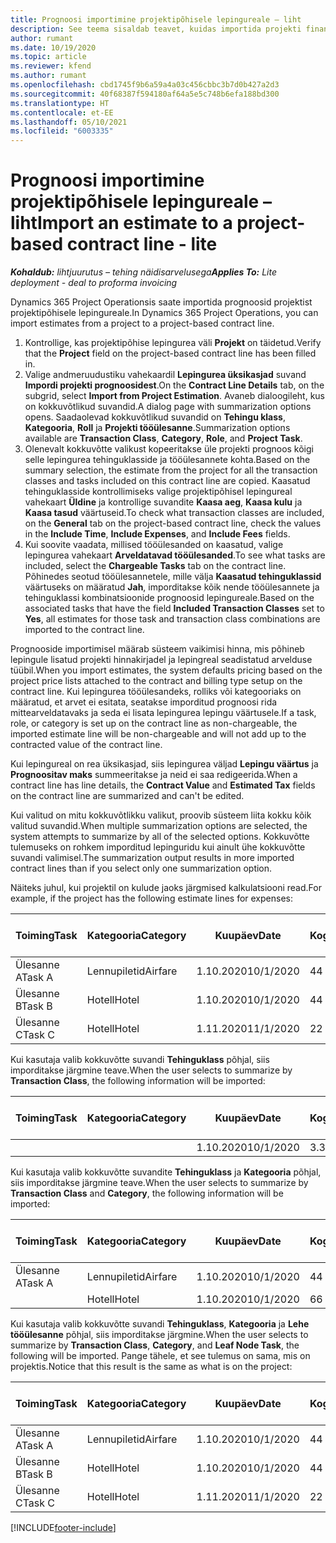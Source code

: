 ```yaml
---
title: Prognoosi importimine projektipõhisele lepingureale – liht
description: See teema sisaldab teavet, kuidas importida projekti finantsprognoose lepingureale.
author: rumant
ms.date: 10/19/2020
ms.topic: article
ms.reviewer: kfend
ms.author: rumant
ms.openlocfilehash: cbd1745f9b6a59a4a03c456cbbc3b7d0b427a2d3
ms.sourcegitcommit: 40f68387f594180af64a5e5c748b6efa188bd300
ms.translationtype: HT
ms.contentlocale: et-EE
ms.lasthandoff: 05/10/2021
ms.locfileid: "6003335"
---
```

# <a name="import-an-estimate-to-a-project-based-contract-line---lite"></a><span data-ttu-id="f7cbd-103">Prognoosi importimine projektipõhisele lepingureale – liht</span><span class="sxs-lookup"><span data-stu-id="f7cbd-103">Import an estimate to a project-based contract line - lite</span></span>

<span data-ttu-id="f7cbd-104">_**Kohaldub:** lihtjuurutus – tehing näidisarvelusega_</span><span class="sxs-lookup"><span data-stu-id="f7cbd-104">_**Applies To:** Lite deployment - deal to proforma invoicing_</span></span>

<span data-ttu-id="f7cbd-105">Dynamics 365 Project Operationsis saate importida prognoosid projektist projektipõhisele lepingureale.</span><span class="sxs-lookup"><span data-stu-id="f7cbd-105">In Dynamics 365 Project Operations, you can import estimates from a project to a project-based contract line.</span></span>

1. <span data-ttu-id="f7cbd-106">Kontrollige, kas projektipõhise lepingurea väli **Projekt** on täidetud.</span><span class="sxs-lookup"><span data-stu-id="f7cbd-106">Verify that the **Project** field on the project-based contract line has been filled in.</span></span>
2. <span data-ttu-id="f7cbd-107">Valige andmeruudustiku vahekaardil **Lepingurea üksikasjad** suvand **Impordi projekti prognoosidest**.</span><span class="sxs-lookup"><span data-stu-id="f7cbd-107">On the **Contract Line Details** tab, on the subgrid, select **Import from Project Estimation**.</span></span> <span data-ttu-id="f7cbd-108">Avaneb dialoogileht, kus on kokkuvõtlikud suvandid.</span><span class="sxs-lookup"><span data-stu-id="f7cbd-108">A dialog page with summarization options opens.</span></span> <span data-ttu-id="f7cbd-109">Saadaolevad kokkuvõtlikud suvandid on **Tehingu klass**, **Kategooria**, **Roll** ja **Projekti tööülesanne**.</span><span class="sxs-lookup"><span data-stu-id="f7cbd-109">Summarization options available are **Transaction Class**, **Category**, **Role**, and **Project Task**.</span></span>
3. <span data-ttu-id="f7cbd-110">Olenevalt kokkuvõtte valikust kopeeritakse üle projekti prognoos kõigi selle lepingurea tehinguklasside ja tööülesannete kohta.</span><span class="sxs-lookup"><span data-stu-id="f7cbd-110">Based on the summary selection, the estimate from the project for all the transaction classes and tasks included on this contract line are copied.</span></span> <span data-ttu-id="f7cbd-111">Kaasatud tehinguklasside kontrollimiseks valige projektipõhisel lepingureal vahekaart **Üldine** ja kontrollige suvandite **Kaasa aeg**, **Kaasa kulu** ja **Kaasa tasud** väärtuseid.</span><span class="sxs-lookup"><span data-stu-id="f7cbd-111">To check what transaction classes are included, on the **General** tab on the project-based contract line, check the values in the **Include Time**, **Include Expenses**, and **Include Fees** fields.</span></span> 
4. <span data-ttu-id="f7cbd-112">Kui soovite vaadata, millised tööülesanded on kaasatud, valige lepingurea vahekaart **Arveldatavad tööülesanded**.</span><span class="sxs-lookup"><span data-stu-id="f7cbd-112">To see what tasks are included, select the **Chargeable Tasks** tab on the contract line.</span></span> <span data-ttu-id="f7cbd-113">Põhinedes seotud tööülesannetele, mille välja **Kaasatud tehinguklassid** väärtuseks on määratud **Jah**, imporditakse kõik nende tööülesannete ja tehinguklassi kombinatsioonide prognoosid lepingureale.</span><span class="sxs-lookup"><span data-stu-id="f7cbd-113">Based on the associated tasks that have the field **Included Transaction Classes** set to **Yes**, all estimates for those task and transaction class combinations are imported to the contract line.</span></span>

<span data-ttu-id="f7cbd-114">Prognooside importimisel määrab süsteem vaikimisi hinna, mis põhineb lepingule lisatud projekti hinnakirjadel ja lepingreal seadistatud arvelduse tüübil.</span><span class="sxs-lookup"><span data-stu-id="f7cbd-114">When you import estimates, the system defaults pricing based on the project price lists attached to the contract and billing type setup on the contract line.</span></span> <span data-ttu-id="f7cbd-115">Kui lepingurea tööülesandeks, rolliks või kategooriaks on määratud, et arvet ei esitata, seatakse imporditud prognoosi rida mittearveldatavaks ja seda ei lisata lepingurea lepingu väärtusele.</span><span class="sxs-lookup"><span data-stu-id="f7cbd-115">If a task, role, or category is set up on the contract line as non-chargeable, the imported estimate line will be non-chargeable and will not add up to the contracted value of the contract line.</span></span>

<span data-ttu-id="f7cbd-116">Kui lepingureal on rea üksikasjad, siis lepingurea väljad **Lepingu väärtus** ja **Prognoositav maks** summeeritakse ja neid ei saa redigeerida.</span><span class="sxs-lookup"><span data-stu-id="f7cbd-116">When a contract line has line details, the **Contract Value** and **Estimated Tax** fields on the contract line are summarized and can't be edited.</span></span>

<span data-ttu-id="f7cbd-117">Kui valitud on mitu kokkuvõtlikku valikut, proovib süsteem liita kokku kõik valitud suvandid.</span><span class="sxs-lookup"><span data-stu-id="f7cbd-117">When multiple summarization options are selected, the system attempts to summarize by all of the selected options.</span></span> <span data-ttu-id="f7cbd-118">Kokkuvõtte tulemuseks on rohkem imporditud lepinguridu kui ainult ühe kokkuvõtte suvandi valimisel.</span><span class="sxs-lookup"><span data-stu-id="f7cbd-118">The summarization output results in more imported contract lines than if you select only one summarization option.</span></span>

<span data-ttu-id="f7cbd-119">Näiteks juhul, kui projektil on kulude jaoks järgmised kalkulatsiooni read.</span><span class="sxs-lookup"><span data-stu-id="f7cbd-119">For example, if the project has the following estimate lines for expenses:</span></span>

| <span data-ttu-id="f7cbd-120">Toiming</span><span class="sxs-lookup"><span data-stu-id="f7cbd-120">Task</span></span> | <span data-ttu-id="f7cbd-121">Kategooria</span><span class="sxs-lookup"><span data-stu-id="f7cbd-121">Category</span></span> | <span data-ttu-id="f7cbd-122">Kuupäev</span><span class="sxs-lookup"><span data-stu-id="f7cbd-122">Date</span></span> | <span data-ttu-id="f7cbd-123">Kogus</span><span class="sxs-lookup"><span data-stu-id="f7cbd-123">Quantity</span></span> | <span data-ttu-id="f7cbd-124">Ühiku hind</span><span class="sxs-lookup"><span data-stu-id="f7cbd-124">Unit price</span></span> | <span data-ttu-id="f7cbd-125">Summa</span><span class="sxs-lookup"><span data-stu-id="f7cbd-125">Amount</span></span> |
| --- | --- | --- | --- | --- | --- |
| <span data-ttu-id="f7cbd-126">Ülesanne A</span><span class="sxs-lookup"><span data-stu-id="f7cbd-126">Task A</span></span> | <span data-ttu-id="f7cbd-127">Lennupiletid</span><span class="sxs-lookup"><span data-stu-id="f7cbd-127">Airfare</span></span> | <span data-ttu-id="f7cbd-128">1.10.2020</span><span class="sxs-lookup"><span data-stu-id="f7cbd-128">10/1/2020</span></span> | <span data-ttu-id="f7cbd-129">4</span><span class="sxs-lookup"><span data-stu-id="f7cbd-129">4</span></span> | <span data-ttu-id="f7cbd-130">400</span><span class="sxs-lookup"><span data-stu-id="f7cbd-130">400</span></span> | <span data-ttu-id="f7cbd-131">1600</span><span class="sxs-lookup"><span data-stu-id="f7cbd-131">1600</span></span> |
| <span data-ttu-id="f7cbd-132">Ülesanne B</span><span class="sxs-lookup"><span data-stu-id="f7cbd-132">Task B</span></span> | <span data-ttu-id="f7cbd-133">Hotell</span><span class="sxs-lookup"><span data-stu-id="f7cbd-133">Hotel</span></span> | <span data-ttu-id="f7cbd-134">1.10.2020</span><span class="sxs-lookup"><span data-stu-id="f7cbd-134">10/1/2020</span></span> | <span data-ttu-id="f7cbd-135">4</span><span class="sxs-lookup"><span data-stu-id="f7cbd-135">4</span></span> | <span data-ttu-id="f7cbd-136">200</span><span class="sxs-lookup"><span data-stu-id="f7cbd-136">200</span></span> | <span data-ttu-id="f7cbd-137">800</span><span class="sxs-lookup"><span data-stu-id="f7cbd-137">800</span></span> |
| <span data-ttu-id="f7cbd-138">Ülesanne C</span><span class="sxs-lookup"><span data-stu-id="f7cbd-138">Task C</span></span> | <span data-ttu-id="f7cbd-139">Hotell</span><span class="sxs-lookup"><span data-stu-id="f7cbd-139">Hotel</span></span> | <span data-ttu-id="f7cbd-140">1.11.2020</span><span class="sxs-lookup"><span data-stu-id="f7cbd-140">11/1/2020</span></span> | <span data-ttu-id="f7cbd-141">2</span><span class="sxs-lookup"><span data-stu-id="f7cbd-141">2</span></span> | <span data-ttu-id="f7cbd-142">200</span><span class="sxs-lookup"><span data-stu-id="f7cbd-142">200</span></span> | <span data-ttu-id="f7cbd-143">400</span><span class="sxs-lookup"><span data-stu-id="f7cbd-143">400</span></span> |

<span data-ttu-id="f7cbd-144">Kui kasutaja valib kokkuvõtte suvandi **Tehinguklass** põhjal, siis imporditakse järgmine teave.</span><span class="sxs-lookup"><span data-stu-id="f7cbd-144">When the user selects to summarize by **Transaction Class**, the following information will be imported:</span></span>

| <span data-ttu-id="f7cbd-145">Toiming</span><span class="sxs-lookup"><span data-stu-id="f7cbd-145">Task</span></span> | <span data-ttu-id="f7cbd-146">Kategooria</span><span class="sxs-lookup"><span data-stu-id="f7cbd-146">Category</span></span> | <span data-ttu-id="f7cbd-147">Kuupäev</span><span class="sxs-lookup"><span data-stu-id="f7cbd-147">Date</span></span> | <span data-ttu-id="f7cbd-148">Kogus</span><span class="sxs-lookup"><span data-stu-id="f7cbd-148">Quantity</span></span> | <span data-ttu-id="f7cbd-149">Ühiku hind</span><span class="sxs-lookup"><span data-stu-id="f7cbd-149">Unit price</span></span> | <span data-ttu-id="f7cbd-150">Summa</span><span class="sxs-lookup"><span data-stu-id="f7cbd-150">Amount</span></span> |
| --- | --- | --- | --- | --- | --- |
| &nbsp; | &nbsp; | <span data-ttu-id="f7cbd-151">1.10.2020</span><span class="sxs-lookup"><span data-stu-id="f7cbd-151">10/1/2020</span></span> | <span data-ttu-id="f7cbd-152">3.34</span><span class="sxs-lookup"><span data-stu-id="f7cbd-152">3.34</span></span> | <span data-ttu-id="f7cbd-153">840</span><span class="sxs-lookup"><span data-stu-id="f7cbd-153">840</span></span> | <span data-ttu-id="f7cbd-154">2800</span><span class="sxs-lookup"><span data-stu-id="f7cbd-154">2800</span></span> |

<span data-ttu-id="f7cbd-155">Kui kasutaja valib kokkuvõtte suvandite **Tehinguklass** ja **Kategooria** põhjal, siis imporditakse järgmine teave.</span><span class="sxs-lookup"><span data-stu-id="f7cbd-155">When the user selects to summarize by **Transaction Class** and **Category**, the following information will be imported:</span></span>

| <span data-ttu-id="f7cbd-156">Toiming</span><span class="sxs-lookup"><span data-stu-id="f7cbd-156">Task</span></span> | <span data-ttu-id="f7cbd-157">Kategooria</span><span class="sxs-lookup"><span data-stu-id="f7cbd-157">Category</span></span> | <span data-ttu-id="f7cbd-158">Kuupäev</span><span class="sxs-lookup"><span data-stu-id="f7cbd-158">Date</span></span> | <span data-ttu-id="f7cbd-159">Kogus</span><span class="sxs-lookup"><span data-stu-id="f7cbd-159">Quantity</span></span> | <span data-ttu-id="f7cbd-160">Ühiku hind</span><span class="sxs-lookup"><span data-stu-id="f7cbd-160">Unit price</span></span> | <span data-ttu-id="f7cbd-161">Summa</span><span class="sxs-lookup"><span data-stu-id="f7cbd-161">Amount</span></span> |
| --- | --- | --- | --- | --- | --- |
| <span data-ttu-id="f7cbd-162">Ülesanne A</span><span class="sxs-lookup"><span data-stu-id="f7cbd-162">Task A</span></span> | <span data-ttu-id="f7cbd-163">Lennupiletid</span><span class="sxs-lookup"><span data-stu-id="f7cbd-163">Airfare</span></span> | <span data-ttu-id="f7cbd-164">1.10.2020</span><span class="sxs-lookup"><span data-stu-id="f7cbd-164">10/1/2020</span></span> | <span data-ttu-id="f7cbd-165">4</span><span class="sxs-lookup"><span data-stu-id="f7cbd-165">4</span></span> | <span data-ttu-id="f7cbd-166">400</span><span class="sxs-lookup"><span data-stu-id="f7cbd-166">400</span></span> | <span data-ttu-id="f7cbd-167">1600</span><span class="sxs-lookup"><span data-stu-id="f7cbd-167">1600</span></span> |
| &nbsp;| <span data-ttu-id="f7cbd-168">Hotell</span><span class="sxs-lookup"><span data-stu-id="f7cbd-168">Hotel</span></span> | <span data-ttu-id="f7cbd-169">1.10.2020</span><span class="sxs-lookup"><span data-stu-id="f7cbd-169">10/1/2020</span></span> | <span data-ttu-id="f7cbd-170">6</span><span class="sxs-lookup"><span data-stu-id="f7cbd-170">6</span></span> | <span data-ttu-id="f7cbd-171">200</span><span class="sxs-lookup"><span data-stu-id="f7cbd-171">200</span></span> | <span data-ttu-id="f7cbd-172">1200</span><span class="sxs-lookup"><span data-stu-id="f7cbd-172">1200</span></span> |

<span data-ttu-id="f7cbd-173">Kui kasutaja valib kokkuvõtte suvandi **Tehinguklass**, **Kategooria** ja **Lehe tööülesanne** põhjal, siis imporditakse järgmine.</span><span class="sxs-lookup"><span data-stu-id="f7cbd-173">When the user selects to summarize by **Transaction Class**, **Category**, and **Leaf Node Task**, the following will be imported.</span></span> <span data-ttu-id="f7cbd-174">Pange tähele, et see tulemus on sama, mis on projektis.</span><span class="sxs-lookup"><span data-stu-id="f7cbd-174">Notice that this result is the same as what is on the project:</span></span>

| <span data-ttu-id="f7cbd-175">Toiming</span><span class="sxs-lookup"><span data-stu-id="f7cbd-175">Task</span></span> | <span data-ttu-id="f7cbd-176">Kategooria</span><span class="sxs-lookup"><span data-stu-id="f7cbd-176">Category</span></span> | <span data-ttu-id="f7cbd-177">Kuupäev</span><span class="sxs-lookup"><span data-stu-id="f7cbd-177">Date</span></span> | <span data-ttu-id="f7cbd-178">Kogus</span><span class="sxs-lookup"><span data-stu-id="f7cbd-178">Quantity</span></span> | <span data-ttu-id="f7cbd-179">Ühiku hind</span><span class="sxs-lookup"><span data-stu-id="f7cbd-179">Unit price</span></span> | <span data-ttu-id="f7cbd-180">Summa</span><span class="sxs-lookup"><span data-stu-id="f7cbd-180">Amount</span></span> |
| --- | --- | --- | --- | --- | --- |
| <span data-ttu-id="f7cbd-181">Ülesanne A</span><span class="sxs-lookup"><span data-stu-id="f7cbd-181">Task A</span></span> | <span data-ttu-id="f7cbd-182">Lennupiletid</span><span class="sxs-lookup"><span data-stu-id="f7cbd-182">Airfare</span></span> | <span data-ttu-id="f7cbd-183">1.10.2020</span><span class="sxs-lookup"><span data-stu-id="f7cbd-183">10/1/2020</span></span> | <span data-ttu-id="f7cbd-184">4</span><span class="sxs-lookup"><span data-stu-id="f7cbd-184">4</span></span> | <span data-ttu-id="f7cbd-185">400</span><span class="sxs-lookup"><span data-stu-id="f7cbd-185">400</span></span> | <span data-ttu-id="f7cbd-186">1600</span><span class="sxs-lookup"><span data-stu-id="f7cbd-186">1600</span></span> |
| <span data-ttu-id="f7cbd-187">Ülesanne B</span><span class="sxs-lookup"><span data-stu-id="f7cbd-187">Task B</span></span> | <span data-ttu-id="f7cbd-188">Hotell</span><span class="sxs-lookup"><span data-stu-id="f7cbd-188">Hotel</span></span> | <span data-ttu-id="f7cbd-189">1.10.2020</span><span class="sxs-lookup"><span data-stu-id="f7cbd-189">10/1/2020</span></span> | <span data-ttu-id="f7cbd-190">4</span><span class="sxs-lookup"><span data-stu-id="f7cbd-190">4</span></span> | <span data-ttu-id="f7cbd-191">200</span><span class="sxs-lookup"><span data-stu-id="f7cbd-191">200</span></span> | <span data-ttu-id="f7cbd-192">800</span><span class="sxs-lookup"><span data-stu-id="f7cbd-192">800</span></span> |
| <span data-ttu-id="f7cbd-193">Ülesanne C</span><span class="sxs-lookup"><span data-stu-id="f7cbd-193">Task C</span></span> | <span data-ttu-id="f7cbd-194">Hotell</span><span class="sxs-lookup"><span data-stu-id="f7cbd-194">Hotel</span></span> | <span data-ttu-id="f7cbd-195">1.11.2020</span><span class="sxs-lookup"><span data-stu-id="f7cbd-195">11/1/2020</span></span> | <span data-ttu-id="f7cbd-196">2</span><span class="sxs-lookup"><span data-stu-id="f7cbd-196">2</span></span> | <span data-ttu-id="f7cbd-197">200</span><span class="sxs-lookup"><span data-stu-id="f7cbd-197">200</span></span> | <span data-ttu-id="f7cbd-198">400</span><span class="sxs-lookup"><span data-stu-id="f7cbd-198">400</span></span> |


[!INCLUDE[footer-include](../../includes/footer-banner.md)]